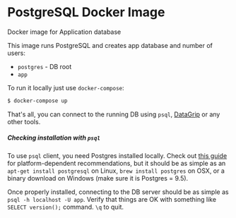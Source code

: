 # PostgreSQL Docker Image
Docker image for Application database

This image runs PostgreSQL and creates app database and number of users:
- `postgres` - DB root
- `app`

To run it locally just use `docker-compose`:

```bash
$ docker-compose up
```

That's all, you can connect to the running DB using `psql`, [DataGrip](https://www.jetbrains.com/datagrip/) or any other tools.

##### Checking installation with `psql`
To use `psql` client, you need Postgres installed locally. Check out [this guide](https://www.codefellows.org/blog/three-battle-tested-ways-to-install-postgresql) for platform-dependent recommendations, but it should be as simple as an `apt-get install postgresql` on Linux, `brew install postgres` on OSX, or a binary download on Windows (make sure it is Postgres = 9.5).

Once properly installed, connecting to the DB server should be as simple as `psql -h localhost -U app`. Verify that things are OK with something like `SELECT version();` command. `\q` to quit.
